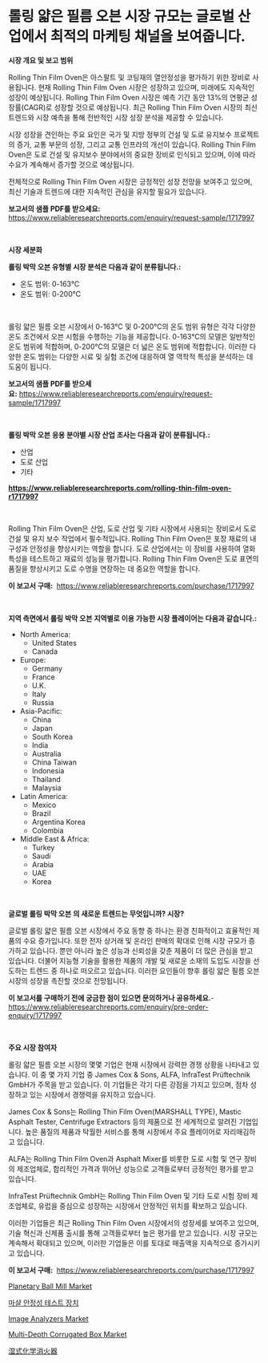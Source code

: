 <p><h1>롤링 얇은 필름 오븐 시장 규모는 글로벌 산업에서 최적의 마케팅 채널을 보여줍니다.</h1></p><p><strong>시장 개요 및 보고 범위</strong></p>
<p><p>Rolling Thin Film Oven은 아스팔트 및 코팅재의 열안정성을 평가하기 위한 장비로 사용됩니다. 현재 Rolling Thin Film Oven 시장은 성장하고 있으며, 미래에도 지속적인 성장이 예상됩니다. Rolling Thin Film Oven 시장은 예측 기간 동안 13%의 연평균 성장률(CAGR)로 성장할 것으로 예상됩니다. 최근 Rolling Thin Film Oven 시장의 최신 트렌드와 시장 예측을 통해 전반적인 시장 성장 분석을 제공할 수 있습니다.</p><p>시장 성장을 견인하는 주요 요인은 국가 및 지방 정부의 건설 및 도로 유지보수 프로젝트의 증가, 교통 부문의 성장, 그리고 교통 인프라의 개선이 있습니다. Rolling Thin Film Oven은 도로 건설 및 유지보수 분야에서의 중요한 장비로 인식되고 있으며, 이에 따라 수요가 계속해서 증가할 것으로 예상됩니다.</p><p>전체적으로 Rolling Thin Film Oven 시장은 긍정적인 성장 전망을 보여주고 있으며, 최신 기술과 트렌드에 대한 지속적인 관심을 유지할 필요가 있습니다.</p></p>
<p><strong>보고서의 샘플 PDF를 받으세요:</strong> <a href="https://www.reliableresearchreports.com/enquiry/request-sample/1717997">https://www.reliableresearchreports.com/enquiry/request-sample/1717997</a></p>
<p>&nbsp;</p>
<p><strong>시장 세분화</strong></p>
<p><strong>롤링 박막 오븐 유형별 시장 분석은 다음과 같이 분류됩니다.:</strong></p>
<p><ul><li>온도 범위: 0-163℃</li><li>온도 범위: 0-200℃</li></ul></p>
<p>&nbsp;</p>
<p><p>롤링 얇은 필름 오븐 시장에서 0-163℃ 및 0-200℃의 온도 범위 유형은 각각 다양한 온도 조건에서 오븐 시험을 수행하는 기능을 제공합니다. 0-163℃의 모델은 일반적인 온도 범위에 적합하며, 0-200℃의 모델은 더 넓은 온도 범위에 적합합니다. 이러한 다양한 온도 범위는 다양한 시료 및 실험 조건에 대응하여 열 역학적 특성을 분석하는 데 도움이 됩니다.</p></p>
<p><strong>보고서의 샘플 PDF를 받으세요:</strong>&nbsp;<a href="https://www.reliableresearchreports.com/enquiry/request-sample/1717997">https://www.reliableresearchreports.com/enquiry/request-sample/1717997</a></p>
<p>&nbsp;</p>
<p><strong> 롤링 박막 오븐 응용 분야별 시장 산업 조사는 다음과 같이 분류됩니다.:</strong></p>
<p><ul><li>산업</li><li>도로 산업</li><li>기타</li></ul></p>
<p><strong><a href="https://www.reliableresearchreports.com/rolling-thin-film-oven-r1717997">https://www.reliableresearchreports.com/rolling-thin-film-oven-r1717997</a></strong></p>
<p>&nbsp;</p>
<p><p>Rolling Thin Film Oven은 산업, 도로 산업 및 기타 시장에서 사용되는 장비로서 도로 건설 및 유지 보수 작업에서 필수적입니다. Rolling Thin Film Oven은 포장 재료의 내구성과 안정성을 향상시키는 역할을 합니다. 도로 산업에서는 이 장비를 사용하여 열화 특성을 테스트하고 재료의 성능을 평가합니다. Rolling Thin Film Oven은 도로 표면의 품질을 향상시키고 도로 수명을 연장하는 데 중요한 역할을 합니다.</p></p>
<p><strong>이 보고서 구매:</strong>&nbsp; <a href="https://www.reliableresearchreports.com/purchase/1717997">https://www.reliableresearchreports.com/purchase/1717997</a></p>
<p>&nbsp;</p>
<p><strong>지역 측면에서 롤링 박막 오븐 지역별로 이용 가능한 시장 플레이어는 다음과 같습니다.:</strong></p>
<p><ul>
    <li>
        North America:
        <ul>
            <li>United States</li>
            <li>Canada</li>
        </ul>
    </li>
    <li>
        Europe:
        <ul>
            <li>Germany</li>
            <li>France</li>
            <li>U.K.</li>
            <li>Italy</li>
            <li>Russia</li>
        </ul>
    </li>
    <li>
        Asia-Pacific:
        <ul>
            <li>China</li>
            <li>Japan</li>
            <li>South Korea</li>
            <li>India</li>
            <li>Australia</li>
            <li>China Taiwan</li>
            <li>Indonesia</li>
            <li>Thailand</li>
            <li>Malaysia</li>
        </ul>
    </li>
    <li>
        Latin America:
        <ul>
            <li>Mexico</li>
            <li>Brazil</li>
            <li>Argentina Korea</li>
            <li>Colombia</li>
        </ul>
    </li>
    <li>
        Middle East & Africa:
        <ul>
            <li>Turkey</li>
            <li>Saudi</li>
            <li>Arabia</li>
            <li>UAE</li>
            <li>Korea</li>
        </ul>
    </li>
    </ul></p>
<p>&nbsp;</p>
<p><strong>글로벌 롤링 박막 오븐 의 새로운 트렌드는 무엇입니까? 시장?</strong></p>
<p><p>글로벌 롤링 얇은 필름 오븐 시장에서 주요 동향 중 하나는 환경 친화적이고 효율적인 제품의 수요 증가입니다. 또한 전자 상거래 및 온라인 판매의 확대로 인해 시장 규모가 증가하고 있습니다. 뿐만 아니라 높은 성능과 신뢰성을 갖춘 제품이 더 많은 관심을 받고 있습니다. 더불어 지능형 기술을 활용한 제품의 개발 및 새로운 소재의 도입도 시장을 선도하는 트렌드 중 하나로 떠오르고 있습니다. 이러한 요인들이 향후 롤링 얇은 필름 오븐 시장의 성장을 촉진할 것으로 전망됩니다.</p></p>
<p><strong>이 보고서를 구매하기 전에 궁금한 점이 있으면 문의하거나 공유하세요.</strong>- <a href="https://www.reliableresearchreports.com/enquiry/pre-order-enquiry/1717997">https://www.reliableresearchreports.com/enquiry/pre-order-enquiry/1717997</a></p>
<p>&nbsp;</p>
<p><strong>주요 시장 참여자</strong></p>
<p><p>롤링 얇은 필름 오븐 시장의 몇몇 기업은 현재 시장에서 강력한 경쟁 상황을 나타내고 있습니다. 이 중 몇 가지 기업 중 James Cox & Sons, ALFA, InfraTest Prüftechnik GmbH가 주목을 받고 있습니다. 이 기업들은 각기 다른 강점을 가지고 있으며, 점차 성장하고 있는 시장에서 경쟁력을 유지하고 있습니다.</p><p>James Cox & Sons는 Rolling Thin Film Oven(MARSHALL TYPE), Mastic Asphalt Tester, Centrifuge Extractors 등의 제품으로 전 세계적으로 알려진 기업입니다. 높은 품질의 제품과 탁월한 서비스를 통해 시장에서 주요 플레이어로 자리매김하고 있습니다.</p><p>ALFA는 Rolling Thin Film Oven과 Asphalt Mixer를 비롯한 도로 시험 및 연구 장비의 제조업체로, 합리적인 가격과 뛰어난 성능으로 고객들로부터 긍정적인 평가를 받고 있습니다.</p><p>InfraTest Prüftechnik GmbH는 Rolling Thin Film Oven 및 기타 도로 시험 장비 제조업체로, 유럽을 중심으로 성장하는 시장에서 안정적인 위치를 확보하고 있습니다.</p><p>이러한 기업들은 최근 Rolling Thin Film Oven 시장에서의 성장세를 보여주고 있으며, 기술 혁신과 신제품 출시를 통해 고객들로부터 높은 평가를 받고 있습니다. 시장 규모는 계속해서 확대되고 있으며, 이러한 기업들은 이를 토대로 매출액을 지속적으로 증가시키고 있습니다.</p></p>
<p><strong>이 보고서 구매:</strong>&nbsp;&nbsp;<a href="https://www.reliableresearchreports.com/purchase/1717997">https://www.reliableresearchreports.com/purchase/1717997</a></p>
<p><p><a href="https://github.com/irfadac/Market-Research-Report-List-2/blob/main/planetary-ball-mill-market.md">Planetary Ball Mill Market</a></p><p><a href="https://github.com/ZacharyScthmitt4465/Market-Research-Report-List-1/blob/main/122858225238.md">마샬 안정성 테스트 장치</a></p><p><a href="https://github.com/myacatherineblakecaczo9vcsw/Market-Research-Report-List-2/blob/main/image-analyzers-market.md">Image Analyzers Market</a></p><p><a href="https://issuu.com/reportprime-2/docs/multi-depth-corrugated-box-market-size-2030.pptx">Multi-Depth Corrugated Box Market</a></p><p><a href="https://github.com/SarahFahey88/Market-Research-Report-List-1/blob/main/106949227635.md">湿式化学消火器</a></p></p>